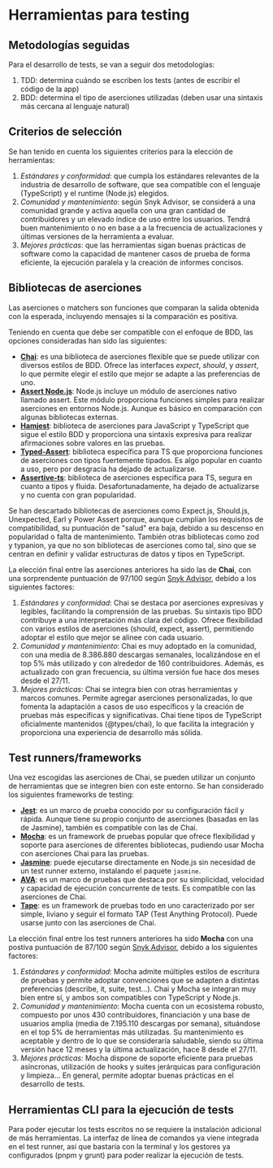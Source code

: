 # Herramientas para testing

## Metodologías seguidas

Para el desarrollo de tests, se van a seguir dos metodologías:

1. TDD: determina cuándo se escriben los tests (antes de escribir el código de la app)
2. BDD: determina el tipo de aserciones utilizadas (deben usar una sintaxis más cercana
al lenguaje natural)

## Criterios de selección

Se han tenido en cuenta los siguientes criterios para la elección de herramientas:

1. *Estándares y conformidad*: que cumpla los estándares relevantes de la industria
de desarrollo de software, que sea compatible con el lenguaje (TypeScript) y el runtime
(Node.js) elegidos.
2. *Comunidad y mantenimiento*: según Snyk Advisor, se considerá a una comunidad grande y
activa aquella con una gran cantidad de contribuidores y un elevado índice de uso entre los
usuarios. Tendrá buen mantenimiento o no en base a a la frecuencia de actualizaciones y
últimas versiones de la herramienta a evaluar.
3. *Mejores prácticas*: que las herramientas sigan buenas prácticas de software
como la capacidad de mantener casos de prueba de forma eficiente, la ejecución
paralela y la creación de informes concisos.

## Bibliotecas de aserciones

Las aserciones o matchers son funciones que comparan la salida obtenida con
la esperada, incluyendo mensajes si la comparación es positiva.

Teniendo en cuenta que debe ser compatible con el enfoque de BDD, las opciones consideradas
han sido las siguientes:
* [**Chai**](https://github.com/chaijs/chai): es una biblioteca de aserciones flexible que se puede utilizar con diversos estilos
de BDD. Ofrece las interfaces *expect*, *should*, y *assert*, lo que permite elegir el estilo
que mejor se adapte a las preferencias de uno.
* [**Assert Node.js**](https://github.com/browserify/commonjs-assert): Node.js incluye un módulo de aserciones nativo llamado assert. Este módulo
proporciona funciones simples para realizar aserciones en entornos Node.js. Aunque es básico en
comparación con algunas bibliotecas externas.
* [**Hamjest**](https://github.com/rluba/hamjest): biblioteca de aserciones para JavaScript y TypeScript
que sigue el estilo BDD y proporciona una sintaxis expresiva para realizar afirmaciones sobre valores en
las pruebas. 
* [**Typed-Assert**](https://github.com/elierotenberg/typed-assert): biblioteca específica para TS que
proporciona funciones de aserciones con tipos fuertemente tipados. Es algo popular en cuanto a uso, pero
por desgracia ha dejado de actualizarse.
* [**Assertive-ts**](https://github.com/stackbuilders/assertive-ts): biblioteca de aserciones específica
para TS, segura en cuanto a tipos y fluida. Desafortunadamente, ha dejado de actualizarse y no cuenta con
gran popularidad.

Se han descartado bibliotecas de aserciones como Expect.js, Should.js, Unexpected, Earl y Power Assert
porque, aunque cumplían los requisitos de compatibilidad, su puntuación de "salud" era baja, debido a su
descenso en popularidad o falta de mantenimiento. También otras bibliotecas como zod y typanion, ya que
no son bibliotecas de aserciones como tal, sino que se centran en definir y validar estructuras de datos
y tipos en TypeScript.

La elección final entre las aserciones anteriores ha sido las de **Chai**, con una sorprendente
puntuación de 97/100 según [Snyk Advisor](https://snyk.io/advisor/npm-package/chai), debido a los siguientes
factores:
1. *Estándares y conformidad*: Chai se destaca por aserciones expresivas y legibles, facilitando la
comprensión de las pruebas. Su sintaxis tipo BDD contribuye a una interpretación más clara del código.
Ofrece flexibilidad con varios estilos de aserciones (should, expect, assert), permitiendo adoptar el estilo
que mejor se alinee con cada usuario.
2. *Comunidad y mantenimiento*: Chai es muy adoptado en la comunidad, con una media de 8.386.880 descargas
semanales, localizándose en el top 5% más utilizado y con alrededor de 160 contribuidores. Además, es
actualizado con gran frecuencia, su última versión fue hace dos meses desde el 27/11.
3. *Mejores prácticas*: Chai se integra bien con otras herramientas y marcos comunes. Permite agregar
aserciones personalizadas, lo que fomenta la adaptación a casos de uso específicos y la creación de
pruebas más específicas y significativas. Chai tiene tipos de TypeScript oficialmente mantenidos
(@types/chai), lo que facilita la integración y proporciona una experiencia de desarrollo más sólida.

## Test runners/frameworks

Una vez escogidas las aserciones de Chai, se pueden utilizar un conjunto de herramientas que se
integren bien con este entorno. Se han considerado los siguientes frameworks de testing:

* [**Jest**](https://github.com/jestjs/jest): es un marco de prueba conocido por su configuración fácil y rápida. Aunque tiene su propio
conjunto de aserciones (basadas en las de Jasmine), también es compatible con las de Chai.
* [**Mocha**](https://github.com/mochajs/mocha): es un framework de pruebas popular que ofrece flexibilidad y soporte para aserciones de
diferentes bibliotecas, pudiendo usar Mocha con aserciones Chai para las pruebas.
* [**Jasmine**](https://github.com/jasmine/jasmine-npm): puede ejecutarse directamente en Node.js sin necesidad de un test runner externo,
instalando el paquete `jasmine`.
* [**AVA**](https://github.com/avajs/ava): es un marco de pruebas que destaca por su simplicidad, velocidad y capacidad de ejecución
concurrente de tests. Es compatible con las aserciones de Chai.
* [**Tape**](https://github.com/ljharb/tape): es un framework de pruebas todo en uno caracterizado por ser simple, liviano y seguir
el formato TAP (Test Anything Protocol). Puede usarse junto con las aserciones de Chai.

La elección final entre los test runners anteriores ha sido **Mocha** con una postiva
puntuación de 87/100 según [Snyk Advisor](https://snyk.io/advisor/npm-package/mocha), debido a los siguientes
factores:
1. *Estándares y conformidad*: Mocha admite múltiples estilos de escritura de pruebas y permite
adoptar convenciones que se adapten a distintas preferencias (describe, it, suite, test...). Chai
y Mocha se integran muy bien entre sí, y ambos son compatibles con TypeScript y Node.js.
2. *Comunidad y mantenimiento*: Mocha cuenta con un ecosistema robusto, compuesto por unos 430 contribuidores,
financiación y una base de usuarios amplia (media de 7.195.110 descargas por semana), situándose en el top 5%
de herramientas más utilizadas. Su mantenimiento es aceptable y dentro de lo que se consideraría saludable,
siendo su última versión hace 12 meses y la última actualización, hace 8 desde el 27/11.
3. *Mejores prácticas*: Mocha dispone de soporte eficiente para pruebas asíncronas, utilización de hooks
y suites jerárquicas para configuración y limpieza... En general, permite adoptar buenas prácticas en el
desarrollo de tests.

## Herramientas CLI para la ejecución de tests

Para poder ejecutar los tests escritos no se requiere la instalación adicional de más herramientas.
La interfaz de línea de comandos ya viene integrada en el test runner, así que bastaría con la
terminal y los gestores ya configurados (pnpm y grunt) para poder realizar la ejecución de tests.

